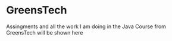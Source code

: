# GreensTech
Assingments and all the work I am doing in the Java Course from GreensTech will be shown here
